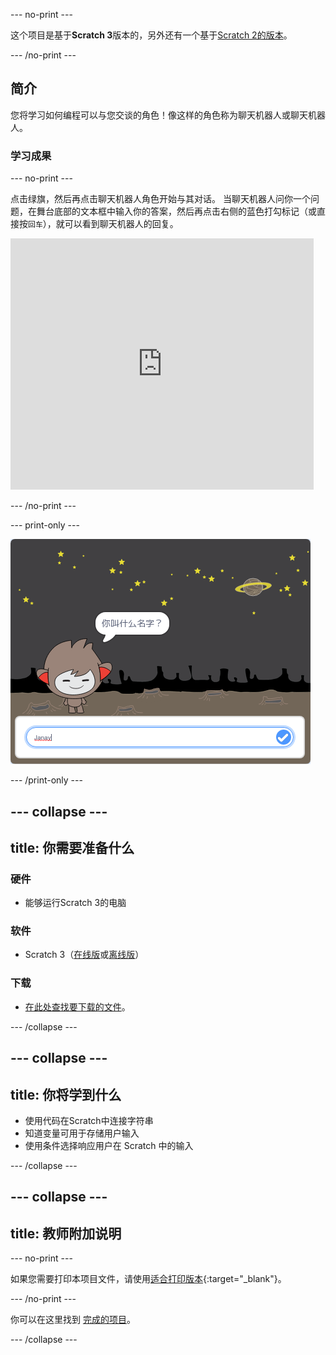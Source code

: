 \--- no-print \---

这个项目是基于**Scratch 3**版本的，另外还有一个基于[Scratch 2的版本](https://projects.raspberrypi.org/en/projects/chatbot-scratch2)。

\--- /no-print \---

## 简介

您将学习如何编程可以与您交谈的角色！像这样的角色称为聊天机器人或聊天机器人。

### 学习成果

\--- no-print \---

点击绿旗，然后再点击聊天机器人角色开始与其对话。 当聊天机器人问你一个问题，在舞台底部的文本框中输入你的答案，然后再点击右侧的蓝色打勾标记（或直接按`回车`），就可以看到聊天机器人的回复。

<div class="scratch-preview">
  <iframe allowtransparency="true" width="485" height="402" src="https://scratch.mit.edu/projects/embed/248864190/?autostart=false" 
  frameborder="0" scrolling="no"></iframe>
</div>

\--- /no-print \---

\--- print-only \---

![完成的项目](images/chatbot-preview.png)

\--- /print-only \---

## \--- collapse \---

## title: 你需要准备什么

### 硬件

- 能够运行Scratch 3的电脑

### 软件

- Scratch 3（[在线版](https://rpf.io/scratchon)或[离线版](https://rpf.io/scratchoff)）

### 下载

- [在此处查找要下载的文件](http://rpf.io/p/en/chatbot-go)。

\--- /collapse \---

## \--- collapse \---

## title: 你将学到什么

- 使用代码在Scratch中连接字符串
- 知道变量可用于存储用户输入
- 使用条件选择响应用户在 Scratch 中的输入

\--- /collapse \---

## \--- collapse \---

## title: 教师附加说明

\--- no-print \---

如果您需要打印本项目文件，请使用[适合打印版本](https://projects.raspberrypi.org/en/projects/chatbot/print){:target="_blank"}。

\--- /no-print \---

你可以在这里找到 [完成的项目](http://rpf.io/p/en/chatbot-get)。

\--- /collapse \---